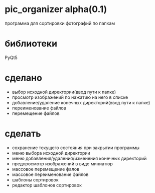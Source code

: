# pic_organizer alpha(0.1)
программа для сортировки фотографий по папкам
# библиотеки
PyQt5
# сделано
- выбор исходной директории(ввод пути к папке)
- просмотр изображений по нажатию на него в списке
- добавление/удаление конечных директорий(ввод пути к папке)
- переименование файлов
- перемещение файлов
# сделать
- сохранение текущего состояния при закрытии программы
- меню выбора исходной директории
- меню добавления/удаления/изменения конечных директорий
- предпросмотр изображений в виде миниатюр
- массовое перемещение фалов
- массовое переименование файлов
- шаблоны сортировок
- редактор шаблонов сортировок
